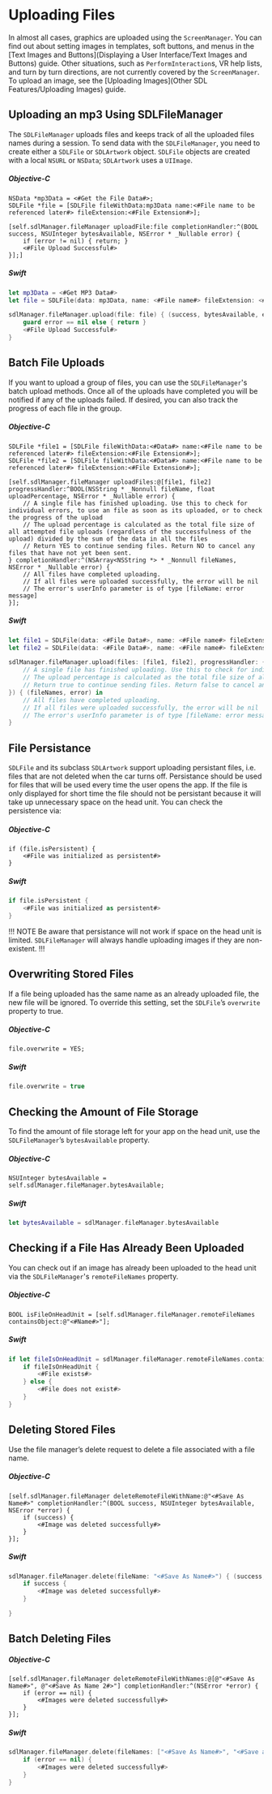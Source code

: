 # Uploading Files
In almost all cases, graphics are uploaded using the `ScreenManager`. You can find out about setting images in templates, soft buttons, and menus in the [Text Images and Buttons](Displaying a User Interface/Text Images and Buttons) guide. Other situations, such as `PerformInteraction`s, VR help lists, and turn by turn directions, are not currently covered by the `ScreenManager`. To upload an image, see the [Uploading Images](Other SDL Features/Uploading Images) guide.

## Uploading an mp3 Using SDLFileManager
The `SDLFileManager` uploads files and keeps track of all the uploaded files names during a session. To send data with the `SDLFileManager`, you need to create either a `SDLFile` or `SDLArtwork` object. `SDLFile` objects are created with a local `NSURL` or `NSData`; `SDLArtwork` uses a `UIImage`.

##### Objective-C
```objc
NSData *mp3Data = <#Get the File Data#>;
SDLFile *file = [SDLFile fileWithData:mp3Data name:<#File name to be referenced later#> fileExtension:<#File Extension#>];

[self.sdlManager.fileManager uploadFile:file completionHandler:^(BOOL success, NSUInteger bytesAvailable, NSError * _Nullable error) {
    if (error != nil) { return; }
    <#File Upload Successful#>
}];]
```

##### Swift
```swift
let mp3Data = <#Get MP3 Data#>
let file = SDLFile(data: mp3Data, name: <#File name#> fileExtension: <#File Extension#>)

sdlManager.fileManager.upload(file: file) { (success, bytesAvailable, error) in
    guard error == nil else { return }
    <#File Upload Successful#>
}
```

## Batch File Uploads
If you want to upload a group of files, you can use the `SDLFileManager`'s batch upload methods. Once all of the uploads have completed you will be notified if any of the uploads failed. If desired, you can also track the progress of each file in the group.

##### Objective-C
```objc
SDLFile *file1 = [SDLFile fileWithData:<#Data#> name:<#File name to be referenced later#> fileExtension:<#File Extension#>];
SDLFile *file2 = [SDLFile fileWithData:<#Data#> name:<#File name to be referenced later#> fileExtension:<#File Extension#>];

[self.sdlManager.fileManager uploadFiles:@[file1, file2] progressHandler:^BOOL(NSString * _Nonnull fileName, float uploadPercentage, NSError * _Nullable error) {
    // A single file has finished uploading. Use this to check for individual errors, to use an file as soon as its uploaded, or to check the progress of the upload
    // The upload percentage is calculated as the total file size of all attempted file uploads (regardless of the successfulness of the upload) divided by the sum of the data in all the files
    // Return YES to continue sending files. Return NO to cancel any files that have not yet been sent.
} completionHandler:^(NSArray<NSString *> * _Nonnull fileNames, NSError * _Nullable error) {
    // All files have completed uploading.
    // If all files were uploaded successfully, the error will be nil
    // The error's userInfo parameter is of type [fileName: error message]
}];
```

##### Swift
```swift
let file1 = SDLFile(data: <#File Data#>, name: <#File name#> fileExtension: <#File Extension#>)
let file2 = SDLFile(data: <#File Data#>, name: <#File name#> fileExtension: <#File Extension#>)

sdlManager.fileManager.upload(files: [file1, file2], progressHandler: { (fileName, uploadPercentage, error) -> Bool in
    // A single file has finished uploading. Use this to check for individual errors, to use an file as soon as its uploaded, or to check the progress of the upload
    // The upload percentage is calculated as the total file size of all attempted file uploads (regardless of the successfulness of the upload) divided by the sum of the data in all the files
    // Return true to continue sending files. Return false to cancel any files that have not yet been sent.
}) { (fileNames, error) in
    // All files have completed uploading.
    // If all files were uploaded successfully, the error will be nil
    // The error's userInfo parameter is of type [fileName: error message]
}
```

## File Persistance
`SDLFile` and its subclass `SDLArtwork` support uploading persistant files, i.e. files that are not deleted when the car turns off. Persistance should be used for files that will be used every time the user opens the app. If the file is only displayed for short time the file should not be persistant because it will take up unnecessary space on the head unit. You can check the persistence via:

##### Objective-C
```objc
if (file.isPersistent) {
    <#File was initialized as persistent#>
}
```

##### Swift
```swift
if file.isPersistent {
    <#File was initialized as persistent#>
}
```

!!! NOTE
Be aware that persistance will not work if space on the head unit is limited. `SDLFileManager` will always handle uploading images if they are non-existent.
!!!

## Overwriting Stored Files
If a file being uploaded has the same name as an already uploaded file, the new file will be ignored. To override this setting, set the `SDLFile`’s `overwrite` property to true.

##### Objective-C
```objc
file.overwrite = YES;
```

##### Swift
```swift
file.overwrite = true
```

## Checking the Amount of File Storage
To find the amount of file storage left for your app on the head unit, use the `SDLFileManager`’s `bytesAvailable` property.

##### Objective-C
```objc
NSUInteger bytesAvailable = self.sdlManager.fileManager.bytesAvailable;
```

##### Swift
```swift
let bytesAvailable = sdlManager.fileManager.bytesAvailable
```

## Checking if a File Has Already Been Uploaded
You can check out if an image has already been uploaded to the head unit via the `SDLFileManager`'s `remoteFileNames` property.

##### Objective-C
```objc
BOOL isFileOnHeadUnit = [self.sdlManager.fileManager.remoteFileNames containsObject:@"<#Name#>"];
```

##### Swift
```swift
if let fileIsOnHeadUnit = sdlManager.fileManager.remoteFileNames.contains("<#Name Uploaded As#>") {
    if fileIsOnHeadUnit {
        <#File exists#>
    } else {
        <#File does not exist#>
    }
}
```

## Deleting Stored Files
Use the file manager’s delete request to delete a file associated with a file name.

##### Objective-C
```objc
[self.sdlManager.fileManager deleteRemoteFileWithName:@"<#Save As Name#>" completionHandler:^(BOOL success, NSUInteger bytesAvailable, NSError *error) {
    if (success) {
        <#Image was deleted successfully#>
    }
}];
```

##### Swift
```swift
sdlManager.fileManager.delete(fileName: "<#Save As Name#>") { (success, bytesAvailable, error) in
    if success {
        <#Image was deleted successfully#>
    }

}
```

## Batch Deleting Files
##### Objective-C
```objc
[self.sdlManager.fileManager deleteRemoteFileWithNames:@[@"<#Save As Name#>", @"<#Save As Name 2#>"] completionHandler:^(NSError *error) {
    if (error == nil) {
        <#Images were deleted successfully#>
    }
}];
```

##### Swift
```swift
sdlManager.fileManager.delete(fileNames: ["<#Save As Name#>", "<#Save as Name 2#>"]) { (error) in
    if (error == nil) {
        <#Images were deleted successfully#>
    }
}
```

